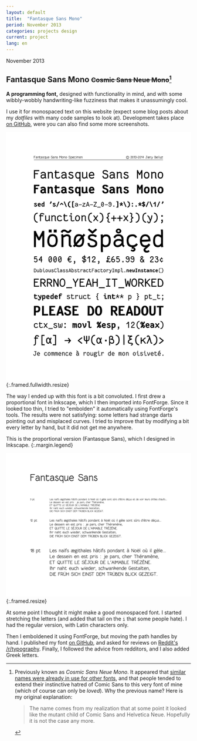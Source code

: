 ```yaml
---
layout: default
title:  "Fantasque Sans Mono"
period: November 2013
categories: projects design
current: project
lang: en
---
```


<p class="meta margin time">November 2013</p>

Fantasque Sans Mono <small><del>Cosmic Sans Neue Mono</del>[^name]</small>
-------------------

[^name]:
    Previously known as *Cosmic Sans Neue Mono*. It appeared that [similar
    names were already in use for other
    fonts](https://github.com/belluzj/cosmic-sans-neue/issues/16), and that
    people tended to extend their instinctive hatred of Comic Sans to this very
    font of mine (which of course can only be *loved*). Why the previous name?
    Here is my original explanation:
    
    > The name comes from my realization that at some point it looked like the
    > mutant child of Comic Sans and Helvetica Neue. Hopefully it is not the
    > case any more.

**A programming font,**
designed with functionality in mind,
and with some wibbly-wobbly
handwriting-like fuzziness
that makes it unassumingly cool.

I use it for monospaced text on this website (expect some blog posts about my
*dotfiles* with many code samples to look at).  Development takes place [on
GitHub][fantasque-github], were you can also find some more screenshots.

![Specimen](/public/fantasquesansmono_text.svg){:.framed.fullwidth.resize}


The way I ended up with this font is a bit convoluted. I first drew a
proportional font in Inkscape, which I then imported into FontForge. Since it
looked too thin, I tried to "embolden" it automatically using FontForge's
tools. The results were not satisfying: some letters had strange darts pointing out and
misplaced curves. I tried to improve that by modifying a bit every letter by
hand, but it did not get me anywhere. 

This is the proportional version (Fantasque Sans), which I designed in Inkscape.
{:.margin.legend}

![Proportional font preview](/public/fantasquesans_text.svg){:.framed.resize}


At some point I thought it might make a good monospaced font. I started
stretching the letters (and added that tail on the `i` that some people hate).
I had the regular version, with Latin characters only.

Then I emboldened it using FontForge, but moving the path handles by hand. I
published my font [on GitHub][fantasque-github], and asked for reviews on
[Reddit's /r/typography][reddit]. Finally, I followed the advice from
redditors, and I also added Greek letters.

[fantasque-github]: https://github.com/belluzj/fantasque-sans
[reddit]: http://fr.reddit.com/r/typography/comments/1r2o23/i_created_a_free_programming_typeface_and_i_would/
